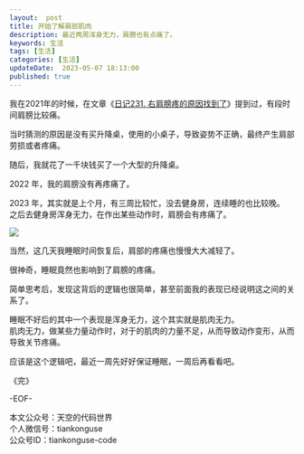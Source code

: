 ```yaml
---   
layout:  post  
title: 开始了解肩部肌肉    
description: 最近两周浑身无力，肩膀也有点痛了。          
keywords: 生活  
tags: [生活]    
categories: [生活]  
updateDate:  2023-05-07 18:13:00  
published: true  
---  
```



我在2021年的时候，在文章《[日记231. 右肩膀疼的原因找到了](https://mp.weixin.qq.com/s/V7CZQFsjMLagREyQXpRFfg)》提到过，有段时间肩膀比较痛。  


当时猜测的原因是没有买升降桌，使用的小桌子，导致姿势不正确，最终产生肩部劳损或者疼痛。  


随后，我就花了一千块钱买了一个大型的升降桌。  



2022 年，我的肩膀没有再疼痛了。  


2023 年，其实就是上个月，有三周比较忙，没去健身房，连续睡的也比较晚。  
之后去健身房浑身无力，在作出某些动作时，肩膀会有疼痛了。  



![](https://res2023.tiankonguse.com/images/2023/05/07/001.png)


当然，这几天我睡眠时间恢复后，肩部的疼痛也慢慢大大减轻了。  


很神奇，睡眠竟然也影响到了肩膀的疼痛。  


简单思考后，发现这背后的逻辑也很简单，甚至前面我的表现已经说明这之间的关系了。  


睡眠不好后的其中一个表现是浑身无力，这个其实就是肌肉无力。  
肌肉无力，做某些力量动作时，对于的肌肉的力量不足，从而导致动作变形，从而导致关节疼痛。  


应该是这个逻辑吧，最近一周先好好保证睡眠，一周后再看看吧。  



《完》  


-EOF-  



本文公众号：天空的代码世界  
个人微信号：tiankonguse  
公众号ID：tiankonguse-code  
  

